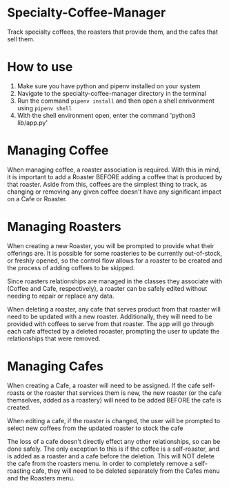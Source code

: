 # Specialty-Coffee-Manager
Track specialty coffees, the roasters that provide them, and the cafes that sell them.

# How to use
1. Make sure you have python and pipenv installed on your system
2. Navigate to the specialty-coffee-manager directory in the terminal
3. Run the command `pipenv install` and then open a shell enrivonment using `pipenv shell`
4. With the shell environment open, enter the command 'python3 lib/app.py'

# Managing Coffee
When managing coffee, a roaster association is required. With this in mind, it is important to add a Roaster BEFORE adding a coffee that is produced by that roaster. Aside from this, coffees are the simplest thing to track, as changing or removing any given coffee doesn't have any significant impact on a Cafe or Roaster.

# Managing Roasters
When creating a new Roaster, you will be prompted to provide what their offerings are. It is possible for some roasteries to be currently out-of-stock, or freshly opened, so the control flow allows for a roaster to be created and the process of adding coffees to be skipped.

Since roasters relationships are managed in the classes they associate with (Coffee and Cafe, respectively), a roaster can be safely edited without needing to repair or replace any data.

When deleting a roaster, any cafe that serves product from that roaster will need to be updated with a new roaster. Additionally, they will need to be provided with coffees to serve from that roaster. The app will go through each cafe affected by a deleted rooaster, prompting the user to update the relationships that were removed.

# Managing Cafes
When creating a Cafe, a roaster will need to be assigned. If the cafe self-roasts or the roaster that services them is new, the new roaster (or the cafe themselves, added as a roastery) will need to be added BEFORE the cafe is created.

When editing a cafe, if the roaster is changed, the user will be prompted to select new coffees from the updated roaster to stock the cafe

The loss of a cafe doesn't directly effect any other relationships, so can be done safely. The only exception to this is if the coffee is a self-roaster, and is added as a roaster and a cafe before the deletion. This will NOT delete the cafe from the roasters menu. In order to completely remove a self-roasting cafe, they will need to be deleted separately from the Cafes menu and the Roasters menu.